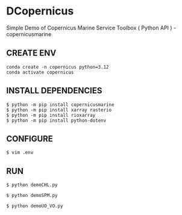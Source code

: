 # DCopernicus

Simple Demo of Copernicus Marine Service Toolbox ( Python API ) - copernicusmarine 

## CREATE ENV

```console 
conda create -n copernicus python=3.12
conda activate copernicus
```

## INSTALL DEPENDENCIES

```console 
$ python -m pip install copernicusmarine
$ python -m pip install xarray rasterio
$ python -m pip install rioxarray
$ python -m pip install python-dotenv
```
## CONFIGURE
```console
$ vim .env
```
## RUN 

```console
$ python demoCHL.py
```

```console
$ python demoSPM.py
```

```console
$ python demoUO_VO.py
```